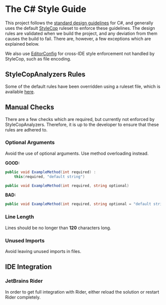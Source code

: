 # The C# Style Guide
This project follows the [standard design guidelines](https://docs.microsoft.com/en-us/dotnet/standard/design-guidelines/index)
for C#, and generally uses the default [StyleCop](https://github.com/DotNetAnalyzers/StyleCopAnalyzers) ruleset to
enforce these guidelines. The design rules are validated when we build the project, and any deviation from them
causes the build to fail. There are, however, a few exceptions which are explained below.

We also use [EditorConfig](https://editorconfig.org/) for cross-IDE style enforcement not handled by StyleCop, such as
file encoding.

## StyleCopAnalyzers Rules
Some of the default rules have been overridden using a ruleset file, which is available [here](./StyleCopCustom.ruleset).

## Manual Checks
There are a few checks which are required, but currently not enforced by StyleCopAnalyzers. Therefore, it is up to the
developer to ensure that these rules are adhered to.

### Optional Arguments
Avoid the use of optional arguments. Use method overloading instead.

**GOOD:**
```c#
public void ExampleMethod(int required) :
    this(required, "default string")

public void ExampleMethod(int required, string optional)
```
**BAD:**
```c#
public void ExampleMethod(int required, string optional = "default string")
```

### Line Length
Lines should be no longer than **120** characters long.

### Unused Imports
Avoid leaving unused imports in files.

## IDE Integration

### JetBrains Rider
In order to get full integration with Rider, either reload the solution or restart Rider completely.
